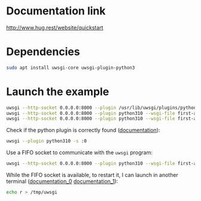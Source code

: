 # Documentation link

http://www.hug.rest/website/quickstart

# Dependencies

```sh
sudo apt install uwsgi-core uwsgi-plugin-python3
```

# Launch the example

```sh
uwsgi --http-socket 0.0.0.0:8000 --plugin /usr/lib/uwsgi/plugins/python310_plugin.so --wsgi-file first-api.py --callable __hug_wsgi__
uwsgi --http-socket 0.0.0.0:8000 --plugin python310 --wsgi-file first-api.py --callable __hug_wsgi__
uwsgi --http-socket 0.0.0.0:8000 --plugin python310 --wsgi-file first-api.py
```

Check if the python plugin is correctly found ([documentation](https://stackoverflow.com/questions/65362467/uwsgi-cant-find-python3-plugin-open-python3-plugin-so-no-such-file-or-d)):

```sh
uwsgi --plugin python310 -s :0
```

Use a FIFO socket to communicate with the `uwsgi` program:

```sh
uwsgi --http-socket 0.0.0.0:8000 --plugin python310 --wsgi-file first-api.py --master-fifo /tmp/uwsgi
```

While the FIFO socket is available, to restart it, I can launch in another terminal ([documentation_0](https://uwsgi-docs.readthedocs.io/en/latest/articles/TheArtOfGracefulReloading.html) [documentation_1](https://uwsgi-docs.readthedocs.io/en/latest/MasterFIFO.html)):

```sh
echo r > /tmp/uwsgi
```
